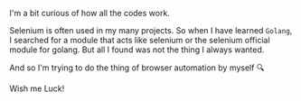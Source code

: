 I'm a bit curious of how all the codes work.

Selenium is often used in my many projects. So when I have learned `Golang`, I searched for a module that acts like selenium or the selenium official module for golang. But all I found was not the thing I always wanted.

And so I'm trying to do the thing of browser automation by myself :mag:

Wish me Luck!